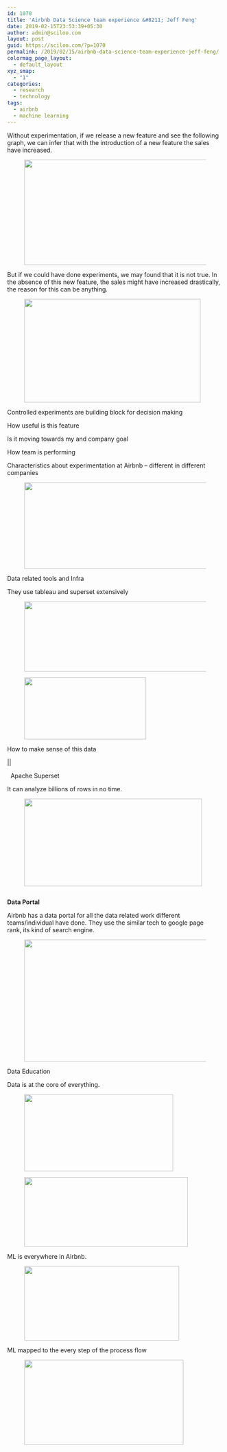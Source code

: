 ```yaml
---
id: 1070
title: 'Airbnb Data Science team experience &#8211; Jeff Feng'
date: 2019-02-15T23:53:39+05:30
author: admin@sciloo.com
layout: post
guid: https://sciloo.com/?p=1070
permalink: /2019/02/15/airbnb-data-science-team-experience-jeff-feng/
colormag_page_layout:
  - default_layout
xyz_smap:
  - "1"
categories:
  - research
  - technology
tags:
  - airbnb
  - machine learning
---
```

Without experimentation, if we release a new feature and see the following graph, we can infer that with the introduction of a new feature the sales have increased.&nbsp;<figure class="wp-block-image is-resized">

<img loading="lazy" src="http://sciloo.com/wp-content/uploads/2019/02/image-6.png" alt="" class="wp-image-1071" width="428" height="245" /> </figure> 

But if we could have done experiments, we may found that it is not true. In the absence of this new feature, the sales might have increased drastically, the reason for this can be anything.&nbsp;<figure class="wp-block-image is-resized">

<img loading="lazy" src="http://sciloo.com/wp-content/uploads/2019/02/image-10.png" alt="" class="wp-image-1075" width="411" height="241" /> </figure> 

Controlled experiments are building block for decision making&nbsp;

How useful is this feature&nbsp;

Is it moving towards my and company goal&nbsp;

How team is performing&nbsp;

Characteristics about experimentation at Airbnb – different in different companies&nbsp;<figure class="wp-block-image is-resized">

<img loading="lazy" src="http://sciloo.com/wp-content/uploads/2019/02/image-8-1024x458.png" alt="" class="wp-image-1073" width="450" height="201" /> </figure> 

Data related tools and Infra&nbsp;

They use tableau and superset extensively&nbsp;<figure class="wp-block-image is-resized">

<img loading="lazy" src="http://sciloo.com/wp-content/uploads/2019/02/image-9-1024x383.png" alt="" class="wp-image-1074" width="438" height="163" /> </figure> <figure class="wp-block-image is-resized"><img loading="lazy" src="http://sciloo.com/wp-content/uploads/2019/02/image-7.png" alt="" class="wp-image-1072" width="284" height="144" /></figure> 

How to make sense of this data&nbsp;

||&nbsp;

&nbsp;&nbsp;Apache Superset&nbsp;

It can analyze billions of rows in no time.&nbsp;<figure class="wp-block-image is-resized">

<img loading="lazy" src="http://sciloo.com/wp-content/uploads/2019/02/image-11-1024x506.png" alt="" class="wp-image-1076" width="414" height="204" /> </figure> <figure class="wp-block-image"><img src="http://sciloo.com/wp-content/uploads/2019/02/image-12-1024x349.png" alt="" class="wp-image-1077" /></figure> 

**Data Portal**&nbsp;

Airbnb has a data portal for all the data related work different teams/individual have done. They use the similar tech to google page rank,&nbsp;its&nbsp;kind of search engine.&nbsp;<figure class="wp-block-image is-resized">

<img loading="lazy" src="http://sciloo.com/wp-content/uploads/2019/02/image-13-1024x512.png" alt="" class="wp-image-1078" width="568" height="284" /> </figure> 

Data Education&nbsp;

Data is at the core of everything.&nbsp;<figure class="wp-block-image is-resized">

<img loading="lazy" src="http://sciloo.com/wp-content/uploads/2019/02/image-14-1024x531.png" alt="" class="wp-image-1079" width="347" height="179" /> </figure> <figure class="wp-block-image is-resized"><img loading="lazy" src="http://sciloo.com/wp-content/uploads/2019/02/image-15-1024x437.png" alt="" class="wp-image-1080" width="381" height="162" /></figure> 

ML is everywhere in Airbnb.&nbsp;<figure class="wp-block-image is-resized">

<img loading="lazy" src="http://sciloo.com/wp-content/uploads/2019/02/image-16-1024x491.png" alt="" class="wp-image-1081" width="361" height="173" /> </figure> 

ML mapped to the every step of the process flow&nbsp;&nbsp;<figure class="wp-block-image is-resized">

<img loading="lazy" src="http://sciloo.com/wp-content/uploads/2019/02/image-17-1024x549.png" alt="" class="wp-image-1082" width="371" height="198" /> </figure>